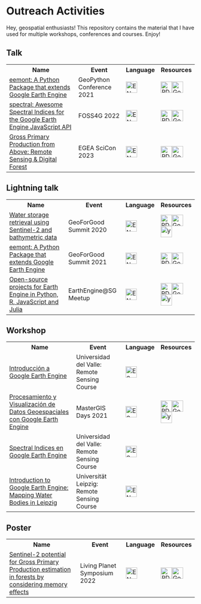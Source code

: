 # Outreach Activities

Hey, geospatial enthusiasts! This repository contains the material that 
I have used for multiple workshops, conferences and courses. Enjoy!

## Talk

<table><tr><th> Name </th><th> Event </th><th> Language </th><th> Resources </th></tr><tr><td><a href="https://github.com/davemlz/outreach/tree/master/EN/2021-GeoPythonConf" target="_blank">eemont: A Python Package that extends Google Earth Engine</a></td><td>GeoPython Conference 2021</td><td><img src="https://raw.githubusercontent.com/davemlz/outreach/master/_static/united-kingdom.png" alt="EN" height="30"></td><td><a href="https://github.com/davemlz/outreach/tree/master/EN/2021-GeoPythonConf/GeoPythonConf2021-eemont.pdf" target="_blank"><img src="https://raw.githubusercontent.com/davemlz/outreach/master/_static/pdf-file.png" alt="PDF" height="30"></a><a href="https://docs.google.com/presentation/d/1b1LPTpxtPek6s_iT04cFlobDERGgi-uGzT-Sm5D2fXA/edit?usp=sharing" target="_blank"><img src="https://raw.githubusercontent.com/davemlz/outreach/master/_static/slides.png" alt="Google Slides" height="30"></a></td></tr>
<tr><td><a href="https://github.com/davemlz/outreach/tree/master/EN/2022-FOSS4G" target="_blank">spectral: Awesome Spectral Indices for the Google Earth Engine JavaScript API</a></td><td>FOSS4G 2022</td><td><img src="https://raw.githubusercontent.com/davemlz/outreach/master/_static/united-kingdom.png" alt="EN" height="30"></td><td><a href="https://github.com/davemlz/outreach/tree/master/EN/2022-FOSS4G/FOSS4G2022_Spectral.pdf" target="_blank"><img src="https://raw.githubusercontent.com/davemlz/outreach/master/_static/pdf-file.png" alt="PDF" height="30"></a><a href="https://docs.google.com/presentation/d/1d5NWJEFdLcGRzaXx1K2h56K62JA_ZBJFHabLy2mEPj8/edit?usp=sharing&resourcekey=0-F1XFJbmanLrEgriIUBO2hw" target="_blank"><img src="https://raw.githubusercontent.com/davemlz/outreach/master/_static/slides.png" alt="Google Slides" height="30"></a></td></tr>
<tr><td><a href="https://github.com/davemlz/outreach/tree/master/EN/2023-EGEA-SCICON" target="_blank">Gross Primary Production from Above: Remote Sensing & Digital Forest</a></td><td>EGEA SciCon 2023</td><td><img src="https://raw.githubusercontent.com/davemlz/outreach/master/_static/united-kingdom.png" alt="EN" height="30"></td><td><a href="https://github.com/davemlz/outreach/tree/master/EN/2023-EGEA-SCICON/SciCon23_2023-11-03.pdf" target="_blank"><img src="https://raw.githubusercontent.com/davemlz/outreach/master/_static/pdf-file.png" alt="PDF" height="30"></a><a href="https://docs.google.com/presentation/d/1IjS8Kbr19yLtkFXxo2QB8_1mb6ozK1xx1sebjkoeFfc/edit?usp=sharing" target="_blank"><img src="https://raw.githubusercontent.com/davemlz/outreach/master/_static/slides.png" alt="Google Slides" height="30"></a></td></tr>
</table>

## Lightning talk

<table><tr><th> Name </th><th> Event </th><th> Language </th><th> Resources </th></tr><tr><td><a href="https://github.com/davemlz/outreach/tree/master/EN/2020-GeoForGood" target="_blank">Water storage retrieval using Sentinel-2 and bathymetric data</a></td><td>GeoForGood Summit 2020</td><td><img src="https://raw.githubusercontent.com/davemlz/outreach/master/_static/united-kingdom.png" alt="EN" height="30"></td><td><a href="https://github.com/davemlz/outreach/tree/master/EN/2020-GeoForGood/2020-GeoForGood.pdf" target="_blank"><img src="https://raw.githubusercontent.com/davemlz/outreach/master/_static/pdf-file.png" alt="PDF" height="30"></a><a href="https://docs.google.com/presentation/d/1PtxtXL0CfijlDfT5OrADN2stXlCqUHsOn8yqJ0n6fq0/edit?usp=sharing" target="_blank"><img src="https://raw.githubusercontent.com/davemlz/outreach/master/_static/slides.png" alt="Google Slides" height="30"></a><a href="https://youtu.be/CbHYkUpCwCI?t=2730" target="_blank"><img src="https://raw.githubusercontent.com/davemlz/outreach/master/_static/youtube.png" alt="youTube" height="30"></a></td></tr>
<tr><td><a href="https://github.com/davemlz/outreach/tree/master/EN/2021-GeoForGood" target="_blank">eemont: A Python Package that extends Google Earth Engine</a></td><td>GeoForGood Summit 2021</td><td><img src="https://raw.githubusercontent.com/davemlz/outreach/master/_static/united-kingdom.png" alt="EN" height="30"></td><td><a href="https://github.com/davemlz/outreach/tree/master/EN/2021-GeoForGood/2021-GeoForGood.pdf" target="_blank"><img src="https://raw.githubusercontent.com/davemlz/outreach/master/_static/pdf-file.png" alt="PDF" height="30"></a><a href="https://docs.google.com/presentation/d/1xUZ3-hRJpZMHBNjQhdQMs2sN5ryRMdJVDJo6dJCJj2A/edit?usp=sharing&resourcekey=0-HLG-8E3CUf7Vmofd3zWBWg" target="_blank"><img src="https://raw.githubusercontent.com/davemlz/outreach/master/_static/slides.png" alt="Google Slides" height="30"></a></td></tr>
<tr><td><a href="https://github.com/davemlz/outreach/tree/master/EN/2022-EarthEngineSG" target="_blank">Open-source projects for Earth Engine in Python, R, JavaScript and Julia</a></td><td>EarthEngine@SG Meetup</td><td><img src="https://raw.githubusercontent.com/davemlz/outreach/master/_static/united-kingdom.png" alt="EN" height="30"></td><td><a href="https://github.com/davemlz/outreach/tree/master/EN/2022-EarthEngineSG/Earth Engine @ SG Virtual Meetup - David Montero Loaiza.pdf" target="_blank"><img src="https://raw.githubusercontent.com/davemlz/outreach/master/_static/pdf-file.png" alt="PDF" height="30"></a><a href="https://docs.google.com/presentation/d/1hFCqqDHlJXnoUtnvaEesPD-pEyG-Z1HnS-j9hha2gdQ/edit?usp=sharing" target="_blank"><img src="https://raw.githubusercontent.com/davemlz/outreach/master/_static/slides.png" alt="Google Slides" height="30"></a><a href="https://youtu.be/bt4k7fAAlEI?t=997" target="_blank"><img src="https://raw.githubusercontent.com/davemlz/outreach/master/_static/youtube.png" alt="youTube" height="30"></a></td></tr>
</table>

## Workshop

<table><tr><th> Name </th><th> Event </th><th> Language </th><th> Resources </th></tr><tr><td><a href="https://github.com/davemlz/outreach/tree/master/ES/2019-Universidad-del-Valle" target="_blank">Introducción a Google Earth Engine</a></td><td>Universidad del Valle: Remote Sensing Course</td><td><img src="https://raw.githubusercontent.com/davemlz/outreach/master/_static/spain.png" alt="ES" height="30"></td><td></td></tr>
<tr><td><a href="https://github.com/davemlz/outreach/tree/master/ES/2021-MasterGISDays" target="_blank">Procesamiento y Visualización de Datos Geoespaciales con Google Earth Engine</a></td><td>MasterGIS Days 2021</td><td><img src="https://raw.githubusercontent.com/davemlz/outreach/master/_static/spain.png" alt="ES" height="30"></td><td><a href="https://github.com/davemlz/outreach/tree/master/ES/2021-MasterGISDays/2021-MasterGISDays.pdf" target="_blank"><img src="https://raw.githubusercontent.com/davemlz/outreach/master/_static/pdf-file.png" alt="PDF" height="30"></a><a href="https://docs.google.com/presentation/d/1pkVIzTmn6Pr3s_tpdg1BsIEVKkI3fPP50tkcT6KAPnY/edit?usp=sharing" target="_blank"><img src="https://raw.githubusercontent.com/davemlz/outreach/master/_static/slides.png" alt="Google Slides" height="30"></a><a href="https://youtu.be/MU28078U14Y?t=1641" target="_blank"><img src="https://raw.githubusercontent.com/davemlz/outreach/master/_static/youtube.png" alt="youTube" height="30"></a></td></tr>
<tr><td><a href="https://github.com/davemlz/outreach/tree/master/ES/2022-Universidad-del-Valle" target="_blank">Spectral Indices en Google Earth Engine</a></td><td>Universidad del Valle: Remote Sensing Course</td><td><img src="https://raw.githubusercontent.com/davemlz/outreach/master/_static/spain.png" alt="ES" height="30"></td><td></td></tr>
<tr><td><a href="https://github.com/davemlz/outreach/tree/master/EN/2021-Universitat-Leipzig" target="_blank">Introduction to Google Earth Engine: Mapping Water Bodies in Leipzig</a></td><td>Universität Leipzig: Remote Sensing Course</td><td><img src="https://raw.githubusercontent.com/davemlz/outreach/master/_static/united-kingdom.png" alt="EN" height="30"></td><td></td></tr>
</table>

## Poster

<table><tr><th> Name </th><th> Event </th><th> Language </th><th> Resources </th></tr><tr><td><a href="https://github.com/davemlz/outreach/tree/master/EN/2022-LPS22" target="_blank">Sentinel-2 potential for Gross Primary Production estimation in forests by considering memory effects</a></td><td>Living Planet Symposium 2022</td><td><img src="https://raw.githubusercontent.com/davemlz/outreach/master/_static/united-kingdom.png" alt="EN" height="30"></td><td><a href="https://github.com/davemlz/outreach/tree/master/EN/2022-LPS22/LPS22.pdf" target="_blank"><img src="https://raw.githubusercontent.com/davemlz/outreach/master/_static/pdf-file.png" alt="PDF" height="30"></a><a href="https://docs.google.com/presentation/d/191U1SgvGvgIxRj7K6xVoFDOS9V9ozmDUbCKosnAlONA/edit?usp=sharing" target="_blank"><img src="https://raw.githubusercontent.com/davemlz/outreach/master/_static/slides.png" alt="Google Slides" height="30"></a></td></tr>
</table>
